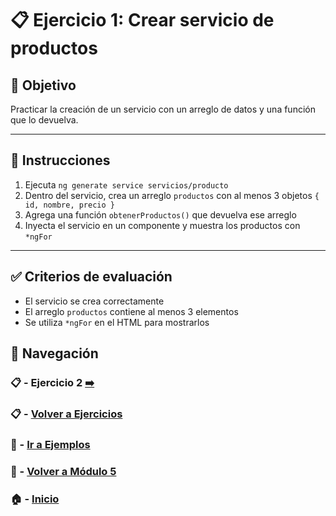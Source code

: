 # 📋 Ejercicio 1: Crear servicio de productos

## 🎯 Objetivo
Practicar la creación de un servicio con un arreglo de datos y una función que lo devuelva.

---

## 📝 Instrucciones

1. Ejecuta `ng generate service servicios/producto`
2. Dentro del servicio, crea un arreglo `productos` con al menos 3 objetos `{ id, nombre, precio }`
3. Agrega una función `obtenerProductos()` que devuelva ese arreglo
4. Inyecta el servicio en un componente y muestra los productos con `*ngFor`

---

## ✅ Criterios de evaluación

- El servicio se crea correctamente
- El arreglo `productos` contiene al menos 3 elementos
- Se utiliza `*ngFor` en el HTML para mostrarlos


## 🔁 Navegación

### 📋 - Ejercicio 2 [➡️](./Ejercicio_2.md)

### 📋 - [Volver a Ejercicios](../README.md)

### 🧪 - [Ir a Ejemplos](../../Ejemplos/README.md)

### 📘 - [Volver a Módulo 5](../../Modulo_5.md)

### 🏠 - [Inicio](../../../README.md)

